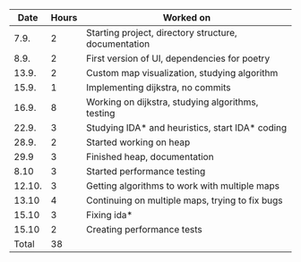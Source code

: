| Date   | Hours | Worked on                                              |
| ------ | ----- | ------------------------------------------------------ |
| 7.9.   | 2     | Starting project, directory structure, documentation   |
| 8.9.   | 2     | First version of UI, dependencies for poetry           |
| 13.9.  | 2     | Custom map visualization, studying algorithm           |     
| 15.9.  | 1     | Implementing dijkstra, no commits                      |
| 16.9.  | 8     | Working on dijkstra, studying algorithms, testing      |
| 22.9.  | 3     | Studying IDA* and heuristics, start IDA* coding        |
| 28.9.  | 2     | Started working on heap                                |
| 29.9   | 3     | Finished heap, documentation                           |
| 8.10   | 3     | Started performance testing                            |
| 12.10. | 3     | Getting algorithms to work with multiple maps          |
| 13.10  | 4     | Continuing on multiple maps, trying to fix bugs        |
| 15.10  | 3     | Fixing ida*                                            |
| 15.10  | 2     | Creating performance tests                             |
| Total  | 38    |                                                        |
